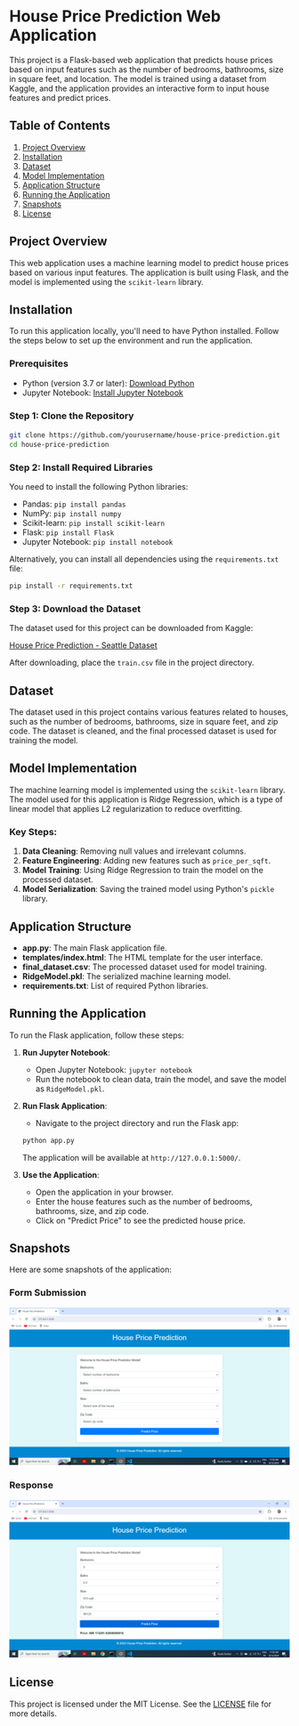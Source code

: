 # House Price Prediction Web Application

This project is a Flask-based web application that predicts house prices based on input features such as the number of bedrooms, bathrooms, size in square feet, and location. The model is trained using a dataset from Kaggle, and the application provides an interactive form to input house features and predict prices.

## Table of Contents

1. [Project Overview](#project-overview)
2. [Installation](#installation)
3. [Dataset](#dataset)
4. [Model Implementation](#model-implementation)
5. [Application Structure](#application-structure)
6. [Running the Application](#running-the-application)
7. [Snapshots](#snapshots)
8. [License](#license)

## Project Overview

This web application uses a machine learning model to predict house prices based on various input features. The application is built using Flask, and the model is implemented using the `scikit-learn` library.

## Installation

To run this application locally, you'll need to have Python installed. Follow the steps below to set up the environment and run the application.

### Prerequisites

- Python (version 3.7 or later): [Download Python](https://www.python.org/downloads/)
- Jupyter Notebook: [Install Jupyter Notebook](https://jupyter.org/install)

### Step 1: Clone the Repository

```bash
git clone https://github.com/yourusername/house-price-prediction.git
cd house-price-prediction
```

### Step 2: Install Required Libraries

You need to install the following Python libraries:

- Pandas: `pip install pandas`
- NumPy: `pip install numpy`
- Scikit-learn: `pip install scikit-learn`
- Flask: `pip install Flask`
- Jupyter Notebook: `pip install notebook`

Alternatively, you can install all dependencies using the `requirements.txt` file:

```bash
pip install -r requirements.txt
```

### Step 3: Download the Dataset

The dataset used for this project can be downloaded from Kaggle:

[House Price Prediction - Seattle Dataset](https://www.kaggle.com/datasets/samuelcortinhas/house-price-prediction-seattle?resource=download)

After downloading, place the `train.csv` file in the project directory.

## Dataset

The dataset used in this project contains various features related to houses, such as the number of bedrooms, bathrooms, size in square feet, and zip code. The dataset is cleaned, and the final processed dataset is used for training the model.

## Model Implementation

The machine learning model is implemented using the `scikit-learn` library. The model used for this application is Ridge Regression, which is a type of linear model that applies L2 regularization to reduce overfitting.

### Key Steps:

1. **Data Cleaning**: Removing null values and irrelevant columns.
2. **Feature Engineering**: Adding new features such as `price_per_sqft`.
3. **Model Training**: Using Ridge Regression to train the model on the processed dataset.
4. **Model Serialization**: Saving the trained model using Python's `pickle` library.

## Application Structure

- **app.py**: The main Flask application file.
- **templates/index.html**: The HTML template for the user interface.
- **final_dataset.csv**: The processed dataset used for model training.
- **RidgeModel.pkl**: The serialized machine learning model.
- **requirements.txt**: List of required Python libraries.

## Running the Application

To run the Flask application, follow these steps:

1. **Run Jupyter Notebook**:
   - Open Jupyter Notebook: `jupyter notebook`
   - Run the notebook to clean data, train the model, and save the model as `RidgeModel.pkl`.

2. **Run Flask Application**:
   - Navigate to the project directory and run the Flask app:
   
   ```bash
   python app.py
   ```
   
   The application will be available at `http://127.0.0.1:5000/`.

3. **Use the Application**:
   - Open the application in your browser.
   - Enter the house features such as the number of bedrooms, bathrooms, size, and zip code.
   - Click on "Predict Price" to see the predicted house price.


## Snapshots

Here are some snapshots of the application:
### Form Submission
![Screenshot](templates/sanpshots/Screenshot%20(4).png)
### Response
![Screenshot](templates/sanpshots/Screenshot%20(5).png)

## License

This project is licensed under the MIT License. See the [LICENSE](LICENSE) file for more details.
